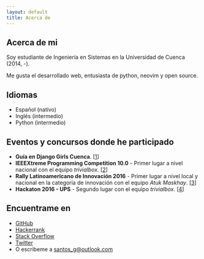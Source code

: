 ```yaml
---
layout: default
title: Acerca de
---
```

 
## Acerca de mi

Soy estudiante de Ingeniería en Sistemas en la Universidad de Cuenca (2014, -).

Me gusta el desarrollado web, entusiasta de python, neovim y open source.

## Idiomas

- Español (nativo)
- Inglés (intermedio)
- Python (intermedio)

## Eventos y concursos donde he participado

- **Guía en Django Girls Cuenca**. [[1]]
- **IEEEXtreme Programming Competition 10.0** - Primer lugar a nivel nacional con el equipo _trivialbox_. [[2]]
- **Rally Latinoamericano de Innovación 2016** - Primer lugar a nivel local y nacional en la categoría de innovación con el equipo _Atuk Maskhay_. [[3]]
- **Hackaton 2016 - UPS** - Segundo lugar con el equipo _trivialbox_. [[4]]

[1]: <https://argentinaenpython.com/django-girls/2017/03/cuenca/>
[2]: <https://www.facebook.com/ieeextreme.ec/photos/a.1636849713258143.1073741828.1635728650036916/1810646239211822/?type=3&theater>
[3]: <http://www.eltiempo.com.ec/noticias/novedades/23/399091/universidades-destacan-en-el-rally-de-innovacion>
[4]: <http://www.ups.edu.ec/noticias?articleId=6408165>

## Encuentrame en

- [GitHub](http://github.com/stsewd)
- [Hackerrank](https://www.hackerrank.com/stsewd)
- [Stack Overflow](http://stackoverflow.com/users/5689214/)
- [Twitter](http://twitter.com/stsewd)
- O escribeme a <santos_g@outlook.com>
